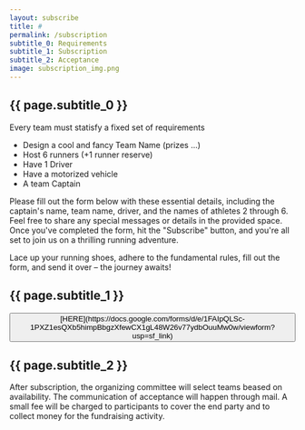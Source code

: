 ```yaml
---
layout: subscribe
title: #
permalink: /subscription
subtitle_0: Requirements
subtitle_1: Subscription
subtitle_2: Acceptance
image: subscription_img.png
---
```


<h2>
{{ page.subtitle_0 }}
</h2>

Every team must statisfy a fixed set of requirements 

<ul>
    <li>Design a cool and fancy Team Name (prizes ...)</li>
    <li>Host 6 runners (+1 runner reserve)</li>
    <li>Have 1 Driver</li>
    <li>Have a motorized vehicle</li>
    <li>A team Captain</li>
</ul>

Please fill out the form below with these essential details, including the captain's name, team name, driver, and the names of athletes 2 through 6. Feel free to share any special messages or details in the provided space. Once you've completed the form, hit the "Subscribe" button, and you're all set to join us on a thrilling running adventure.

Lace up your running shoes, adhere to the fundamental rules, fill out the form, and send it over – the journey awaits!

<h2>
{{ page.subtitle_1 }}
</h2>

<button>
[HERE](https://docs.google.com/forms/d/e/1FAIpQLSc-1PXZ1esQXb5himpBbgzXfewCX1gL48W26v77ydbOuuMw0w/viewform?usp=sf_link)
</button>

<h2>
{{ page.subtitle_2 }}
</h2>
After subscription, the organizing committee will select teams beased on availability. The communication of acceptance will happen through mail. A small fee will be charged to participants to cover the end party and to collect money for the fundraising activity.
